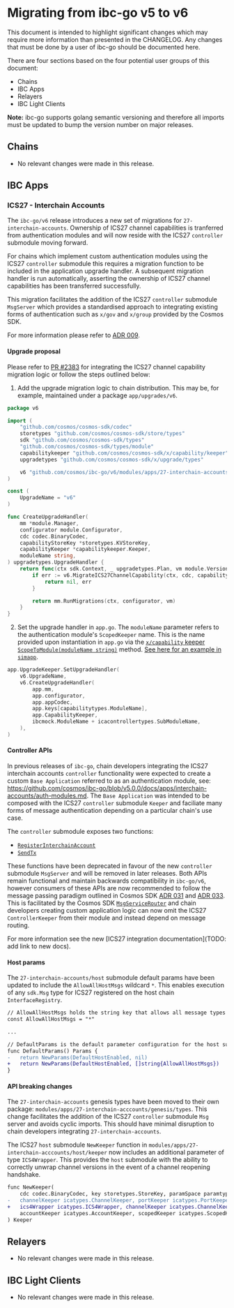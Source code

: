 # Migrating from ibc-go v5 to v6

This document is intended to highlight significant changes which may require more information than presented in the CHANGELOG.
Any changes that must be done by a user of ibc-go should be documented here.

There are four sections based on the four potential user groups of this document:
- Chains
- IBC Apps
- Relayers
- IBC Light Clients

**Note:** ibc-go supports golang semantic versioning and therefore all imports must be updated to bump the version number on major releases.

## Chains

- No relevant changes were made in this release.

## IBC Apps

### ICS27 - Interchain Accounts

The `ibc-go/v6` release introduces a new set of migrations for `27-interchain-accounts`. Ownership of ICS27 channel capabilities is tranferred from authentication modules and will now reside with the ICS27 `controller` submodule moving forward. 

For chains which implement custom authentication modules using the ICS27 `controller` submodule this requires a migration function to be included in the application upgrade handler. A subsequent migration handler is run automatically, asserting the ownership of ICS27 channel capabilities has been transferred successfully.

This migration facilitates the addition of the ICS27 `controller` submodule `MsgServer` which provides a standardised approach to integrating existing forms of authentication such as `x/gov` and `x/group` provided by the Cosmos SDK. 

For more information please refer to [ADR 009](https://github.com/cosmos/ibc-go/blob/main/docs/architecture/adr-009-v6-ics27-msgserver.md).

#### Upgrade proposal

Please refer to [PR #2383](https://github.com/cosmos/ibc-go/pull/2383) for integrating the ICS27 channel capability migration logic or follow the steps outlined below:

1. Add the upgrade migration logic to chain distribution. This may be, for example, maintained under a package `app/upgrades/v6`.

```go
package v6

import (
	"github.com/cosmos/cosmos-sdk/codec"
	storetypes "github.com/cosmos/cosmos-sdk/store/types"
	sdk "github.com/cosmos/cosmos-sdk/types"
	"github.com/cosmos/cosmos-sdk/types/module"
	capabilitykeeper "github.com/cosmos/cosmos-sdk/x/capability/keeper"
	upgradetypes "github.com/cosmos/cosmos-sdk/x/upgrade/types"

	v6 "github.com/cosmos/ibc-go/v6/modules/apps/27-interchain-accounts/controller/migrations/v6"
)

const (
	UpgradeName = "v6"
)

func CreateUpgradeHandler(
	mm *module.Manager,
	configurator module.Configurator,
	cdc codec.BinaryCodec,
	capabilityStoreKey *storetypes.KVStoreKey,
	capabilityKeeper *capabilitykeeper.Keeper,
	moduleName string,
) upgradetypes.UpgradeHandler {
	return func(ctx sdk.Context, _ upgradetypes.Plan, vm module.VersionMap) (module.VersionMap, error) {
		if err := v6.MigrateICS27ChannelCapability(ctx, cdc, capabilityStoreKey, capabilityKeeper, moduleName); err != nil {
			return nil, err
		}

		return mm.RunMigrations(ctx, configurator, vm)
	}
}
```

2. Set the upgrade handler in `app.go`. The `moduleName` parameter refers to the authentication module's `ScopedKeeper` name. This is the name provided upon instantiation in `app.go` via the [`x/capability` keeper `ScopeToModule(moduleName string)`](https://github.com/cosmos/cosmos-sdk/blob/v0.46.1/x/capability/keeper/keeper.go#L70) method. [See here for an example in `simapp`](https://github.com/cosmos/ibc-go/blob/v5.0.0-rc2/testing/simapp/app.go#L304).

```go
app.UpgradeKeeper.SetUpgradeHandler(
	v6.UpgradeName,
	v6.CreateUpgradeHandler(
        app.mm, 
        app.configurator, 
        app.appCodec, 
        app.keys[capabilitytypes.ModuleName], 
        app.CapabilityKeeper, 
        ibcmock.ModuleName + icacontrollertypes.SubModuleName,
    ),
)
```


#### Controller APIs

In previous releases of `ibc-go`, chain developers integrating the ICS27 interchain accounts `controller` functionality were expected to create a custom `Base Application` referred to as an authentication module, see: https://github.com/cosmos/ibc-go/blob/v5.0.0/docs/apps/interchain-accounts/auth-modules.md.
The `Base Application` was intended to be composed with the ICS27 `controller` submodule `Keeper` and faciliate many forms of message authentication depending on a particular chain's use case.

The `controller` submodule exposes two functions:

- [`RegisterInterchainAccount`](https://github.com/cosmos/ibc-go/blob/v5.0.0/modules/apps/27-interchain-accounts/controller/keeper/account.go#L19)
- [`SendTx`](https://github.com/cosmos/ibc-go/blob/v5.0.0/modules/apps/27-interchain-accounts/controller/keeper/relay.go#L18)

These functions have been deprecated in favour of the new `controller` submodule `MsgServer` and will be removed in later releases. 
Both APIs remain functional and maintain backwards compatibility in `ibc-go/v6`, however consumers of these APIs are now recommended to follow the message passing paradigm outlined in Cosmos SDK [ADR 031](https://github.com/cosmos/cosmos-sdk/blob/main/docs/architecture/adr-031-msg-service.md) and [ADR 033](https://github.com/cosmos/cosmos-sdk/blob/main/docs/architecture/adr-033-protobuf-inter-module-comm.md). This is facilitated by the Cosmos SDK [`MsgServiceRouter`](https://github.com/cosmos/cosmos-sdk/blob/main/baseapp/msg_service_router.go#L17) and chain developers creating custom application logic can now omit the ICS27 `ControllerKeeper` from their module and instead depend on message routing.

For more information see the new [ICS27 integration documentation](TODO: add link to new docs).

#### Host params

The `27-interchain-accounts/host` submodule default params have been updated to include the `AllowAllHostMsgs` wildcard `*`.
This enables execution of any `sdk.Msg` type for ICS27 registered on the host chain `InterfaceRegistry`.

```diff
// AllowAllHostMsgs holds the string key that allows all message types on interchain accounts host module
const AllowAllHostMsgs = "*"

...

// DefaultParams is the default parameter configuration for the host submodule
func DefaultParams() Params {
-	return NewParams(DefaultHostEnabled, nil)
+	return NewParams(DefaultHostEnabled, []string{AllowAllHostMsgs})
}
```

#### API breaking changes

The `27-interchain-accounts` genesis types have been moved to their own package: `modules/apps/27-interchain-acccounts/genesis/types`.
This change facilitates the addition of the ICS27 `controller` submodule `Msg` server and avoids cyclic imports. This should have minimal disruption to chain developers integrating `27-interchain-accounts`.

The ICS27 `host` submodule `NewKeeper` function in `modules/apps/27-interchain-acccounts/host/keeper` now includes an additional parameter of type `ICS4Wrapper`.
This provides the `host` submodule with the ability to correctly unwrap channel versions in the event of a channel reopening handshake.

```diff
func NewKeeper(
	cdc codec.BinaryCodec, key storetypes.StoreKey, paramSpace paramtypes.Subspace,
-	channelKeeper icatypes.ChannelKeeper, portKeeper icatypes.PortKeeper,
+	ics4Wrapper icatypes.ICS4Wrapper, channelKeeper icatypes.ChannelKeeper, portKeeper icatypes.PortKeeper,
	accountKeeper icatypes.AccountKeeper, scopedKeeper icatypes.ScopedKeeper, msgRouter icatypes.MessageRouter,
) Keeper
```

## Relayers

- No relevant changes were made in this release.

## IBC Light Clients

- No relevant changes were made in this release.
